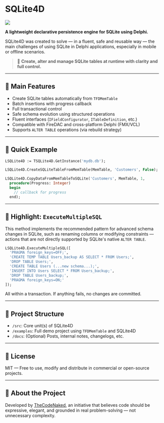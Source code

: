 # SQLite4D

[![](https://img.shields.io/github/v/release/TheCodeNaked/SQLite4D)](https://github.com/TheCodeNaked/SQLite4D/releases)

**A lightweight declarative persistence engine for SQLite using Delphi.**

SQLite4D was created to solve — in a fluent, safe and reusable way — the main challenges of using SQLite in Delphi applications, especially in mobile or offline scenarios.

> 🔧 **Create, alter and manage SQLite tables at runtime with clarity and full control.**

---

## 🚀 Main Features

- Create SQLite tables automatically from `TFDMemTable`
- Batch insertions with progress callback
- Full transactional control
- Safe schema evolution using structured operations
- Fluent interfaces (`IFieldConfigurator`, `ITableDefinition`, etc.)
- Compatible with FireDAC and cross-platform Delphi (FMX/VCL)
- Supports `ALTER TABLE` operations (via rebuild strategy)

---

## 🧪 Quick Example

```pascal
LSQLite4D := TSQLite4D.GetInstance('mydb.db');

LSQLite4D.CreateSQLiteTableFromMemTable(MemTable, 'Customers', False);

LSQLite4D.CopyDataFromMemTableToSQLite('Customers', MemTable, 1,
  procedure(Progress: Integer)
  begin
    // callback for progress
  end);
```

---

## 🧩 Highlight: `ExecuteMultipleSQL`

This method implements the recommended pattern for advanced schema changes in SQLite, such as renaming columns or modifying constraints — actions that are not directly supported by SQLite's native `ALTER TABLE`.

```pascal
LSQLite4D.ExecuteMultipleSQL([
  'PRAGMA foreign_keys=OFF;',
  'CREATE TEMP TABLE Users_backup AS SELECT * FROM Users;',
  'DROP TABLE Users;',
  'CREATE TABLE Users (...new schema...);',
  'INSERT INTO Users SELECT * FROM Users_backup;',
  'DROP TABLE Users_backup;',
  'PRAGMA foreign_keys=ON;'
]);
```

All within a transaction. If anything fails, no changes are committed.

---

## 📂 Project Structure

- `/src`: Core unit(s) of SQLite4D
- `/examples`: Full demo project using `TFDMemTable` and SQLite4D
- `/docs`: (Optional) Posts, internal notes, changelogs, etc.

---

## 📝 License

MIT — Free to use, modify and distribute in commercial or open-source projects.

---

## 📣 About the Project

Developed by [TheCodeNaked](https://github.com/TheCodeNaked), an initiative that believes code should be expressive, elegant, and grounded in real problem-solving — not unnecessary complexity.
